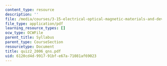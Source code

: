 ```yaml
---
content_type: resource
description: ''
file: /media/courses/3-15-electrical-optical-magnetic-materials-and-devices-fall-2006/6120cd4d991791bfe67a71081af69023_quiz2_2006_qns.pdf
file_type: application/pdf
learning_resource_types: []
ocw_type: OCWFile
parent_title: Syllabus
parent_type: CourseSection
resourcetype: Document
title: quiz2_2006_qns.pdf
uid: 6120cd4d-9917-91bf-e67a-71081af69023
---
```

